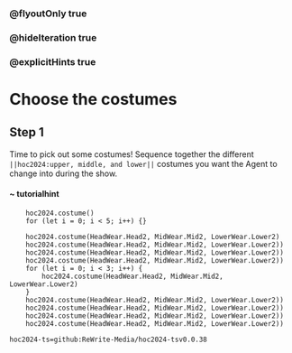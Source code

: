 ### @flyoutOnly true
### @hideIteration true
### @explicitHints true

# Choose the costumes

## Step 1
Time to pick out some costumes! Sequence together the different ``||hoc2024:upper, middle, and lower||`` costumes you want the Agent to change into during the show.

#### ~ tutorialhint


```ghost
    hoc2024.costume()
    for (let i = 0; i < 5; i++) {}
```
```template
    hoc2024.costume(HeadWear.Head2, MidWear.Mid2, LowerWear.Lower2)
    hoc2024.costume(HeadWear.Head2, MidWear.Mid2, LowerWear.Lower2))
    hoc2024.costume(HeadWear.Head2, MidWear.Mid2, LowerWear.Lower2))
    hoc2024.costume(HeadWear.Head2, MidWear.Mid2, LowerWear.Lower2))
    for (let i = 0; i < 3; i++) {
        hoc2024.costume(HeadWear.Head2, MidWear.Mid2, LowerWear.Lower2)
    }
    hoc2024.costume(HeadWear.Head2, MidWear.Mid2, LowerWear.Lower2))
    hoc2024.costume(HeadWear.Head2, MidWear.Mid2, LowerWear.Lower2))
    hoc2024.costume(HeadWear.Head2, MidWear.Mid2, LowerWear.Lower2))
    hoc2024.costume(HeadWear.Head2, MidWear.Mid2, LowerWear.Lower2))
```

```package
hoc2024-ts=github:ReWrite-Media/hoc2024-tsv0.0.38
```